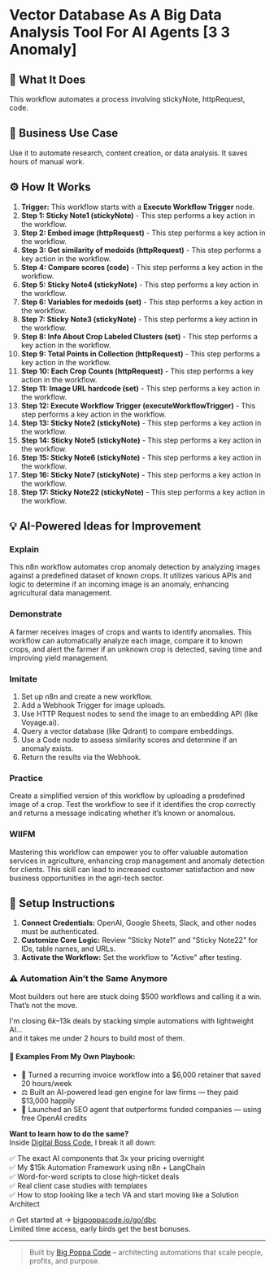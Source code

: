 # Vector Database As A Big Data Analysis Tool For AI Agents [3 3   Anomaly]

## 🚀 What It Does
This workflow automates a process involving stickyNote, httpRequest, code.

## 💼 Business Use Case
Use it to automate research, content creation, or data analysis. It saves hours of manual work.

## ⚙️ How It Works
1.  **Trigger:** This workflow starts with a **Execute Workflow Trigger** node.
2. **Step 1: Sticky Note1 (stickyNote)** - This step performs a key action in the workflow.
3. **Step 2: Embed image (httpRequest)** - This step performs a key action in the workflow.
4. **Step 3: Get similarity of medoids (httpRequest)** - This step performs a key action in the workflow.
5. **Step 4: Compare scores (code)** - This step performs a key action in the workflow.
6. **Step 5: Sticky Note4 (stickyNote)** - This step performs a key action in the workflow.
7. **Step 6: Variables for medoids (set)** - This step performs a key action in the workflow.
8. **Step 7: Sticky Note3 (stickyNote)** - This step performs a key action in the workflow.
9. **Step 8: Info About Crop Labeled Clusters (set)** - This step performs a key action in the workflow.
10. **Step 9: Total Points in Collection (httpRequest)** - This step performs a key action in the workflow.
11. **Step 10: Each Crop Counts (httpRequest)** - This step performs a key action in the workflow.
12. **Step 11: Image URL hardcode (set)** - This step performs a key action in the workflow.
13. **Step 12: Execute Workflow Trigger (executeWorkflowTrigger)** - This step performs a key action in the workflow.
14. **Step 13: Sticky Note2 (stickyNote)** - This step performs a key action in the workflow.
15. **Step 14: Sticky Note5 (stickyNote)** - This step performs a key action in the workflow.
16. **Step 15: Sticky Note6 (stickyNote)** - This step performs a key action in the workflow.
17. **Step 16: Sticky Note7 (stickyNote)** - This step performs a key action in the workflow.
18. **Step 17: Sticky Note22 (stickyNote)** - This step performs a key action in the workflow.

## 💡 AI-Powered Ideas for Improvement
### Explain
This n8n workflow automates crop anomaly detection by analyzing images against a predefined dataset of known crops. It utilizes various APIs and logic to determine if an incoming image is an anomaly, enhancing agricultural data management.

### Demonstrate
A farmer receives images of crops and wants to identify anomalies. This workflow can automatically analyze each image, compare it to known crops, and alert the farmer if an unknown crop is detected, saving time and improving yield management.

### Imitate
1. Set up n8n and create a new workflow.
2. Add a Webhook Trigger for image uploads.
3. Use HTTP Request nodes to send the image to an embedding API (like Voyage.ai).
4. Query a vector database (like Qdrant) to compare embeddings.
5. Use a Code node to assess similarity scores and determine if an anomaly exists.
6. Return the results via the Webhook.

### Practice
Create a simplified version of this workflow by uploading a predefined image of a crop. Test the workflow to see if it identifies the crop correctly and returns a message indicating whether it’s known or anomalous.

### WIIFM
Mastering this workflow can empower you to offer valuable automation services in agriculture, enhancing crop management and anomaly detection for clients. This skill can lead to increased customer satisfaction and new business opportunities in the agri-tech sector.

## 🔧 Setup Instructions
1. **Connect Credentials:** OpenAI, Google Sheets, Slack, and other nodes must be authenticated.
2. **Customize Core Logic:** Review "Sticky Note1" and "Sticky Note22" for IDs, table names, and URLs.
3. **Activate the Workflow:** Set the workflow to "Active" after testing.

### ⚠️ Automation Ain’t the Same Anymore

Most builders out here are stuck doing $500 workflows and calling it a win.  
That’s not the move.  

I'm closing $6k–$13k deals by stacking simple automations with lightweight AI...  
and it takes me under 2 hours to build most of them.

#### 🧠 Examples From My Own Playbook:
- 🔁 Turned a recurring invoice workflow into a $6,000 retainer that saved 20 hours/week  
- ⚖️ Built an AI-powered lead gen engine for law firms — they paid $13,000 happily  
- 🚀 Launched an SEO agent that outperforms funded companies — using free OpenAI credits  

**Want to learn how to do the same?**  
Inside [Digital Boss Code](https://bigpoppacode.io/go/dbc), I break it all down:

✅ The exact AI components that 3x your pricing overnight  
✅ My $15k Automation Framework using n8n + LangChain  
✅ Word-for-word scripts to close high-ticket deals  
✅ Real client case studies with templates  
✅ How to stop looking like a tech VA and start moving like a Solution Architect  

🔥 Get started at → [bigpoppacode.io/go/dbc](https://bigpoppacode.io/go/dbc)  
Limited time access, early birds get the best bonuses.

---
> Built by [Big Poppa Code](https://bigpoppacode.io) – architecting automations that scale people, profits, and purpose.

